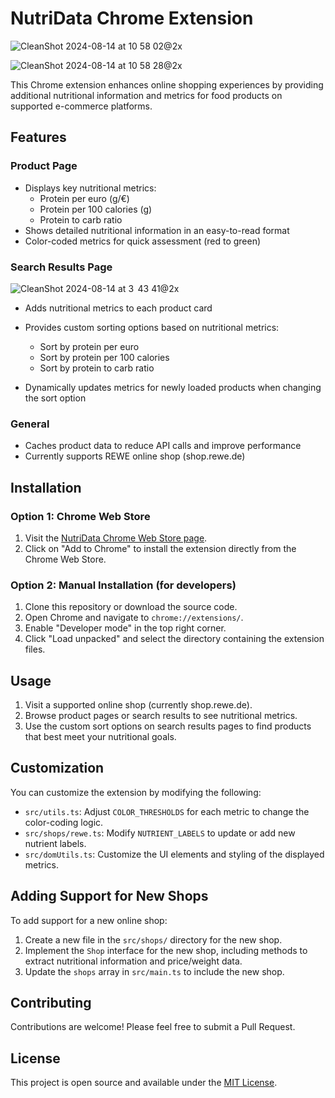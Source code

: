 # NutriData Chrome Extension

![CleanShot 2024-08-14 at 10  58 02@2x](https://github.com/user-attachments/assets/fab77d69-34c4-49aa-8fe5-7313281ada70)

![CleanShot 2024-08-14 at 10  58 28@2x](https://github.com/user-attachments/assets/c3a4c3e2-ce8b-4d33-b2be-2b910a441d32)

This Chrome extension enhances online shopping experiences by providing additional nutritional information and metrics for food products on supported e-commerce platforms.

## Features

### Product Page

- Displays key nutritional metrics:
  - Protein per euro (g/€)
  - Protein per 100 calories (g)
  - Protein to carb ratio
- Shows detailed nutritional information in an easy-to-read format
- Color-coded metrics for quick assessment (red to green)

### Search Results Page
 ![CleanShot 2024-08-14 at 3  43 41@2x](https://github.com/user-attachments/assets/3f5c520d-c157-4ba4-8ddc-1ab037d0dca7)


- Adds nutritional metrics to each product card
- Provides custom sorting options based on nutritional metrics:
  - Sort by protein per euro
  - Sort by protein per 100 calories
  - Sort by protein to carb ratio
 
- Dynamically updates metrics for newly loaded products when changing the sort option

### General

- Caches product data to reduce API calls and improve performance
- Currently supports REWE online shop (shop.rewe.de)

## Installation

### Option 1: Chrome Web Store

1. Visit the [NutriData Chrome Web Store page](https://chromewebstore.google.com/detail/nutridata-product-nutriti/pkgppeffgmpdjldplgbplbfcmckjemao?authuser=0&hl=en).
2. Click on "Add to Chrome" to install the extension directly from the Chrome Web Store.

### Option 2: Manual Installation (for developers)

1. Clone this repository or download the source code.
2. Open Chrome and navigate to `chrome://extensions/`.
3. Enable "Developer mode" in the top right corner.
4. Click "Load unpacked" and select the directory containing the extension files.

## Usage

1. Visit a supported online shop (currently shop.rewe.de).
2. Browse product pages or search results to see nutritional metrics.
3. Use the custom sort options on search results pages to find products that best meet your nutritional goals.

## Customization

You can customize the extension by modifying the following:

- `src/utils.ts`: Adjust `COLOR_THRESHOLDS` for each metric to change the color-coding logic.
- `src/shops/rewe.ts`: Modify `NUTRIENT_LABELS` to update or add new nutrient labels.
- `src/domUtils.ts`: Customize the UI elements and styling of the displayed metrics.

## Adding Support for New Shops

To add support for a new online shop:

1. Create a new file in the `src/shops/` directory for the new shop.
2. Implement the `Shop` interface for the new shop, including methods to extract nutritional information and price/weight data.
3. Update the `shops` array in `src/main.ts` to include the new shop.

## Contributing

Contributions are welcome! Please feel free to submit a Pull Request.

## License

This project is open source and available under the [MIT License](LICENSE).
